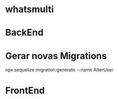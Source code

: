 # whatsmulti

# BackEnd
# Gerar novas Migrations 
npx sequelize migration:generate --name AlterUser 








# FrontEnd 